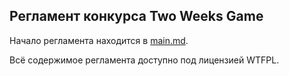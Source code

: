 ## Регламент конкурса Two Weeks Game

Начало регламента находится в [main.md](main.md).

Всё содержимое регламента доступно под лицензией WTFPL.
